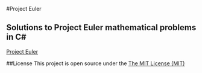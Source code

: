 #Project Euler
## Solutions to Project Euler mathematical problems in C#

[Project Euler](http://projecteuler.net)

##License
This project is open source under the [The MIT License (MIT)](http://www.opensource.org/licenses/mit-license.php)